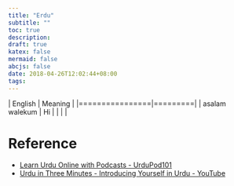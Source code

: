 ```yaml
---
title: "Erdu"
subtitle: ""
toc: true
description:
draft: true
katex: false
mermaid: false
abcjs: false
date: 2018-04-26T12:02:44+08:00
tags:
---
```



|    English     | Meaning |
|================|=========|
| asalam walekum | Hi      |
|                |         |


# Reference
- [Learn Urdu Online with Podcasts - UrduPod101](https://www.urdupod101.com/)
- [Urdu in Three Minutes - Introducing Yourself in Urdu - YouTube](https://www.youtube.com/watch?v=dVxF12vBzm0)
